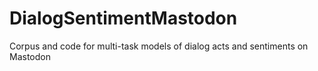 # DialogSentimentMastodon
Corpus and code for multi-task models of dialog acts and sentiments on Mastodon
